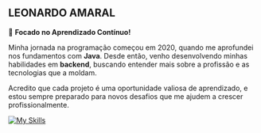 ## LEONARDO AMARAL

🎯 **Focado no Aprendizado Contínuo!**

Minha jornada na programação começou em 2020, quando me aprofundei nos fundamentos com **Java**. Desde então, venho desenvolvendo minhas habilidades em **backend**, buscando entender mais sobre a profissão e as tecnologias que a moldam.

Acredito que cada projeto é uma oportunidade valiosa de aprendizado, e estou sempre preparado para novos desafios que me ajudem a crescer profissionalmente.

[![My Skills](https://skillicons.dev/icons?i=java,spring,maven,nodejs,typescript,react,sequelize,mysql,postgres,mongodb,git)](https://skillicons.dev)
